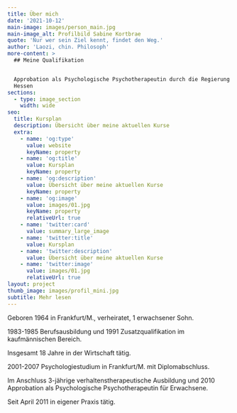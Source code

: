 ```yaml
---
title: Über mich
date: '2021-10-12'
main-image: images/person_main.jpg
main-image_alt: Profilbild Sabine Kortbrae
quote: 'Nur wer sein Ziel kennt, findet den Weg.'
author: 'Laozi, chin. Philosoph'
more-content: >
  ## Meine Qualifikation


  Approbation als Psychologische Psychotherapeutin durch die Regierung von
  Hessen
sections:
  - type: image_section
    width: wide
seo:
  title: Kursplan
  description: Übersicht über meine aktuellen Kurse
  extra:
    - name: 'og:type'
      value: website
      keyName: property
    - name: 'og:title'
      value: Kursplan
      keyName: property
    - name: 'og:description'
      value: Übersicht über meine aktuellen Kurse
      keyName: property
    - name: 'og:image'
      value: images/01.jpg
      keyName: property
      relativeUrl: true
    - name: 'twitter:card'
      value: summary_large_image
    - name: 'twitter:title'
      value: Kursplan
    - name: 'twitter:description'
      value: Übersicht über meine aktuellen Kurse
    - name: 'twitter:image'
      value: images/01.jpg
      relativeUrl: true
layout: project
thumb_image: images/profil_mini.jpg
subtitle: Mehr lesen
---
```

Geboren 1964 in Frankfurt/M., verheiratet, 1 erwachsener Sohn.

1983-1985 Berufsausbildung und 1991 Zusatzqualifikation im kaufmännischen Bereich.

Insgesamt 18 Jahre in der Wirtschaft tätig.

2001-2007 Psychologiestudium in Frankfurt/M. mit Diplomabschluss.

Im Anschluss 3-jährige verhaltenstherapeutische Ausbildung und 2010 Approbation als Psychologische Psychotherapeutin für Erwachsene.

Seit April 2011 in eigener Praxis tätig.
